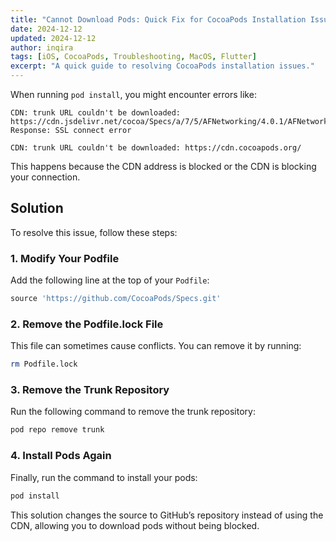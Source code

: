 ```yaml
---
title: "Cannot Download Pods: Quick Fix for CocoaPods Installation Issues"
date: 2024-12-12
updated: 2024-12-12
author: inqira
tags: [iOS, CocoaPods, Troubleshooting, MacOS, Flutter]
excerpt: "A quick guide to resolving CocoaPods installation issues."
---
```


When running `pod install`, you might encounter errors like:

```
CDN: trunk URL couldn't be downloaded: https://cdn.jsdelivr.net/cocoa/Specs/a/7/5/AFNetworking/4.0.1/AFNetworking.podspec.json Response: SSL connect error

CDN: trunk URL couldn't be downloaded: https://cdn.cocoapods.org/
```

This happens because the CDN address is blocked or the CDN is blocking your connection.

## Solution

To resolve this issue, follow these steps:

### 1. Modify Your Podfile  
Add the following line at the top of your `Podfile`:

```ruby
source 'https://github.com/CocoaPods/Specs.git'
```

### 2. Remove the Podfile.lock File  
This file can sometimes cause conflicts. You can remove it by running:

```bash
rm Podfile.lock
```

### 3. Remove the Trunk Repository  
Run the following command to remove the trunk repository:

```bash
pod repo remove trunk
```

### 4. Install Pods Again  
Finally, run the command to install your pods:

```bash
pod install
```

This solution changes the source to GitHub’s repository instead of using the CDN, allowing you to download pods without being blocked. 